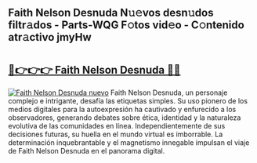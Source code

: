 ## Faith Nelson Desnuda N𝚞𝚎vos desn𝚞dos filtr𝚊dos - Parts-WQG F𝚘tos vid𝚎o - C𝚘ntenido atr𝚊ctivo jmyHw

# <h2><a href="http://mb81zvt.tromn.icu/?c=Faith+Nelson+Desnuda">🔗👉👉👉 Faith Nelson Desnuda 🔗🔗</a></h2>

[![Faith Nelson Desnuda nuevo](https://i.imgur.com/pEAQMta.gif)](http://mb81zvt.tromn.icu/?c=Faith+Nelson+Desnuda)
Faith Nelson Desnuda, un personaje complejo e intrigante, desafía las etiquetas simples. Su uso pionero de los medios digitales para la autoexpresión ha cautivado y enfurecido a los observadores, generando debates sobre ética, identidad y la naturaleza evolutiva de las comunidades en línea. Independientemente de sus decisiones futuras, su huella en el mundo virtual es imborrable. La determinación inquebrantable y el magnetismo innegable impulsan el viaje de Faith Nelson Desnuda en el panorama digital.

